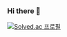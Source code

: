 ### Hi there 👋  
[![Solved.ac 프로필](http://mazassumnida.wtf/api/generate_badge?boj=jongsun1993)](https://solved.ac/jongsun1993)

<!--
**PJSliable/PJSliable** is a ✨ _special_ ✨ repository because its `README.md` (this file) appears on your GitHub profile.

Here are some ideas to get you started:

- 🔭 I’m currently working on ...
- 🌱 I’m currently learning ...
- 👯 I’m looking to collaborate on ...
- 🤔 I’m looking for help with ...
- 💬 Ask me about ...
- 📫 How to reach me: ...
- 😄 Pronouns: ...
- ⚡ Fun fact: ...
-->
